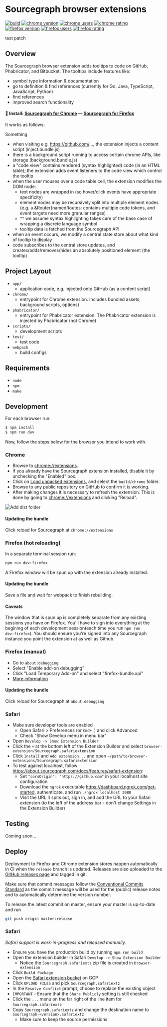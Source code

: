 # Sourcegraph browser extensions

[![build](https://badge.buildkite.com/59c6f8596c7823a61a1d7341805fd83515999ec114c9fb7ae2.svg)](https://buildkite.com/sourcegraph/browser-extensions)
[![chrome version](https://img.shields.io/chrome-web-store/v/dgjhfomjieaadpoljlnidmbgkdffpack.svg)](https://chrome.google.com/webstore/detail/sourcegraph/dgjhfomjieaadpoljlnidmbgkdffpack)
[![chrome users](https://img.shields.io/chrome-web-store/users/dgjhfomjieaadpoljlnidmbgkdffpack.svg)](https://chrome.google.com/webstore/detail/sourcegraph/dgjhfomjieaadpoljlnidmbgkdffpack)
[![chrome rating](https://img.shields.io/chrome-web-store/rating/dgjhfomjieaadpoljlnidmbgkdffpack.svg)](https://chrome.google.com/webstore/detail/sourcegraph/dgjhfomjieaadpoljlnidmbgkdffpack)
[![firefox version](https://img.shields.io/amo/v/sourcegraph.svg)](https://addons.mozilla.org/en-US/firefox/addon/sourcegraph/)
[![firefox users](https://img.shields.io/amo/users/sourcegraph.svg)](https://addons.mozilla.org/en-US/firefox/addon/sourcegraph/)
[![firefox rating](https://img.shields.io/amo/rating/sourcegraph.svg)](https://addons.mozilla.org/en-US/firefox/addon/sourcegraph/)

test patch

## Overview

The Sourcegraph browser extension adds tooltips to code on GitHub, Phabricator, and Bitbucket.
The tooltips include features like:

- symbol type information & documentation
- go to definition & find references (currently for Go, Java, TypeScript, JavaScript, Python)
- find references
- improved search functionality

#### 🚀 Install: [**Sourcegraph for Chrome**](https://chrome.google.com/webstore/detail/sourcegraph/dgjhfomjieaadpoljlnidmbgkdffpack) — [**Sourcegraph for Firefox**](https://addons.mozilla.org/en-US/firefox/addon/sourcegraph/)

It works as follows:

Something

- when visiting e.g. https://github.com/..., the extension injects a content script (inject.bundle.js)
- there is a background script running to access certain chrome APIs, like storage (background.bundle.js)
- a "code view" contains rendered (syntax highlighted) code (in an HTML table); the extension adds event listeners to the code view which control the tooltip
- when the user mouses over a code table cell, the extension modifies the DOM node:
  - text nodes are wrapped in <span> (so hover/click events have appropriate specificity)
  - element nodes may be recursively split into multiple element nodes (e.g. a <span>&Router{namedRoutes:<span> contains multiple code tokens, and event targets need more granular ranges)
  - ^^ we assume syntax highlighting takes care of the base case of wrapping a discrete language symbol
  - tooltip data is fetched from the Sourcegraph API
- when an event occurs, we modify a central state store about what kind of tooltip to display
- code subscribes to the central store updates, and creates/adds/removes/hides an absolutely positioned element (the tooltip)

## Project Layout

- `app/`
  - application code, e.g. injected onto GitHub (as a content script)
- `chrome/`
  - entrypoint for Chrome extension. Includes bundled assets, background scripts, options)
- `phabricator/`
  - entrypoint for Phabricator extension. The Phabricator extension is injected by Phabricator (not Chrome)
- `scripts/`
  - development scripts
- `test/`
  - test code
- `webpack`
  - build configs

## Requirements

- `node`
- `npm`
- `make`

## Development

For each browser run:

```bash
$ npm install
$ npm run dev
```

Now, follow the steps below for the browser you intend to work with.

### Chrome

- Browse to [chrome://extensions](chrome://extensions).
- If you already have the Sourcegraph extension installed, disable it by unchecking the "Enabled" box.
- Click on [Load unpacked extensions](https://developer.chrome.com/extensions/getstarted#unpacked), and select the `build/chrome` folder.
- Browse to any public repository on GitHub to confirm it is working.
- After making changes it is necessary to refresh the extension. This is done by going to [chrome://extensions](chrome://extensions) and clicking "Reload".

![Add dist folder](readme-load-extension-asset.png)

#### Updating the bundle

Click reload for Sourcegraph at `chrome://extensions`

### Firefox (hot reloading)

In a separate terminal session run:

```bash
npm run dev:firefox
```

A Firefox window will be spun up with the extension already installed.

#### Updating the bundle

Save a file and wait for webpack to finish rebuilding.

#### Caveats

The window that is spun up is completely separate from any existing sessions you have on Firefox.
You'll have to sign into everything at the begining of each development session(each time you run `npm run dev:firefox`).
You should ensure you're signed into any Sourcegraph instance you point the extension at as well as Github.

### Firefox (manual)

- Go to `about:debugging`
- Select "Enable add-on debugging"
- Click "Load Temporary Add-on" and select "firefox-bundle.xpi"
- [More information](https://developer.mozilla.org/en-US/docs/Tools/about:debugging#Add-ons)

#### Updating the bundle

Click reload for Sourcegraph at `about:debugging`

### Safari

- Make sure developer tools are enabled
  - Open Safari > Preferences (or `Cmd+,`) and click Advanced
  - Check "Show Develop menu in menu bar"
- Open `Develop -> Show Extension Builder`
- Click the `+` at the bottom left of the Extension Builder and select `browser-extension/Sourcegraph.safariextension`
- Click `Install` and `Add extension...` and open `~/path/to/browser-extensions/Sourcegraph.safariextension`
- To test against localhost, follow https://about.sourcegraph.com/docs/features/safari-extension:
  - Set `"corsOrigin": "https://github.com"` in your localhost site configuration
  - Download the `ngrok` executable https://dashboard.ngrok.com/get-started, authenticate, and run `./ngrok localhost 3080`
  - Visit the URL it spits out, sign in, and add the URL to your Safari extension (to the left of the address bar - don't change Settings in the Extension Builder)

## Testing

Coming soon...

## Deploy

Deployment to Firefox and Chrome extension stores happen automatically in CI when the `release` branch is updated.
Releases are also uploaded to the [GitHub releases page](https://github.com/sourcegraph/browser-extensions/releases) and tagged in git.

Make sure that commit messages follow the [Conventional Commits Standard](https://conventionalcommits.org/) as the commit message will be used for the (public) release notes and to automatically determine the version number.

To release the latest commit on master, ensure your master is up-to-date and run

```sh
git push origin master:release
```

### Safari

_Safari support is work-in-progress and released manually._

- Ensure you have the production build by running `npm run build`
- Open the extension builder in Safari `Develop -> Show Extension Builder`
  - Notice the `Sourcegraph.safariextz` zip file is created in `browser-extension`
- Click `Build Package`
- Open the [Safari extension bucket](https://console.cloud.google.com/storage/browser/sourcegraph-safariextz?project=sourcegraph-dev) on GCP
- Click `UPLOAD FILES` and pick `Sourcegraph.safariextz`
- In the `Resolve Conflict` prompt, choose to replace the existing object
- `IMPORTANT` - Ensure that the `Share Publicly` setting is still checked
- Click the `...` menu on the far right of the line item for `Sourcegraph.safariextz`
- Copy `Sourcegraph.safariextz` and change the destination name to `Sourcegraph-<version>.safariextz`
  - Make sure to keep the source permissions
